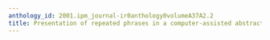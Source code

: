 ```yaml
---
anthology_id: 2001.ipm_journal-ir0anthology0volumeA37A2.2
title: Presentation of repeated phrases in a computer-assisted abstracting tool kit
---
```

